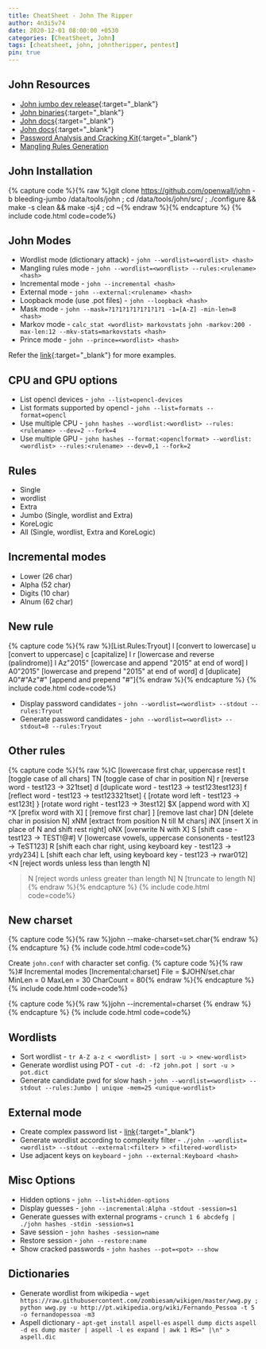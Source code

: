 ```yaml
---
title: CheatSheet - John The Ripper
author: 4n3i5v74
date: 2020-12-01 08:00:00 +0530
categories: [CheatSheet, John]
tags: [cheatsheet, john, johntheripper, pentest]
pin: true
---
```



## John Resources

- [John jumbo dev release](https://github.com/openwall/john-packages/releases/tag/jumbo-dev){:target="_blank"}
- [John binaries](https://download.openwall.net/pub/projects/john/contrib/){:target="_blank"}
- [John docs](https://nrupentheking.blogspot.com/search/label/Password%20Cracker){:target="_blank"}
- [John docs](https://reusablesec.blogspot.com/){:target="_blank"}
- [Password Analysis and Cracking Kit](https://thesprawl.org/projects/pack/){:target="_blank"}
- [Mangling Rules Generation](http://www.openwall.com/presentations/Passwords12-Mangling-Rules-Generation/)


## John Installation

{% capture code %}{% raw %}git clone https://github.com/openwall/john -b bleeding-jumbo /data/tools/john ; cd /data/tools/john/src/ ; ./configure && make -s clean && make -sj4 ; cd ~{% endraw %}{% endcapture %} {% include code.html code=code%}


## John Modes

- Wordlist mode (dictionary attack) - `john --wordlist=<wordlist> <hash>`
- Mangling rules mode - `john --wordlist=<wordlist> --rules:<rulename> <hash>`
- Incremental mode - `john --incremental <hash>`
- External mode - `john --external:<rulename> <hash>`
- Loopback mode (use .pot files) - `john --loopback <hash>`
- Mask mode - `john --mask=?1?1?1?1?1?1?1?1 -1=[A-Z] -min-len=8 <hash>`
- Markov mode - `calc_stat <wordlist> markovstats` `john -markov:200 -max-len:12 --mkv-stats=markovstats <hash>`
- Prince mode - `john --prince=<wordlist> <hash>`

Refer the [link](https://4n3i5v74.github.io/posts/tryhackme-john-the-ripper/){:target="_blank"} for more examples.


## CPU and GPU options

- List opencl devices - `john --list=opencl-devices`
- List formats supported by opencl - `john --list=formats --format=opencl`
- Use multiple CPU - `john hashes --wordlist:<wordlist> --rules:<rulename> --dev=2 --fork=4`
- Use multiple GPU - `john hashes --format:<openclformat> --wordlist:<wordlist> --rules:<rulename> --dev=0,1 --fork=2`


## Rules

- Single
- wordlist
- Extra
- Jumbo (Single, wordlist and Extra)
- KoreLogic
- All (Single, wordlist, Extra and KoreLogic)


## Incremental modes

- Lower (26 char)
- Alpha (52 char)
- Digits (10 char)
- Alnum (62 char)


## New rule

{% capture code %}{% raw %}[List.Rules:Tryout]
l                       [convert to lowercase]
u                       [convert to uppercase]
c                       [capitalize]
l r                     [lowercase and reverse (palindrome)]
l Az"2015"              [lowercase and append "2015" at end of word]
l A0"2015"              [lowercase and prepend "2015" at end of word]
d                       [duplicate]
A0"#"Az"#"              [append and prepend "#"]{% endraw %}{% endcapture %} {% include code.html code=code%}

- Display password candidates - `john --wordlist=<wordlist> --stdout --rules:Tryout`
- Generate password candidates - `john --wordlist=<wordlist> --stdout=8 --rules:Tryout`


## Other rules

{% capture code %}{% raw %}C     [lowercase first char, uppercase rest]
t     [toggle case of all chars]
TN    [toggle case of char in position N]
r     [reverse word - test123 -> 321tset]
d     [duplicate word - test123 -> test123test123]
f     [reflect word - test123 -> test123321tset]
{     [rotate word left - test123 -> est123t]
}     [rotate word right - test123 -> 3test12]
$X    [append word with X]
^X    [prefix word with X]
[     [remove first char]
]     [remove last char]
DN    [delete char in posision N]
xNM   [extract from position N till M chars]
iNX   [insert X in place of N and shift rest right]
oNX   [overwrite N with X]
S     [shift case - test123 -> TEST!@#]
V     [lowercase vowels, uppercase consonents - test123 -> TeST123]
R     [shift each char right, using keyboard key - test123 -> yrdy234]
L     [shift each char left, using keyboard key - test123 -> rwar012]
<N    [reject words unless less than length N]
>N    [reject words unless greater than length N]
N     [truncate to length N]{% endraw %}{% endcapture %} {% include code.html code=code%}


## New charset

{% capture code %}{% raw %}john --make-charset=set.char{% endraw %}{% endcapture %} {% include code.html code=code%}

Create `john.conf` with character set config.
{% capture code %}{% raw %}# Incremental modes
[Incremental:charset]
File = $JOHN/set.char
MinLen = 0
MaxLen = 30
CharCount = 80{% endraw %}{% endcapture %} {% include code.html code=code%}

{% capture code %}{% raw %}john --incremental=charset <hash>{% endraw %}{% endcapture %} {% include code.html code=code%}


## Wordlists

- Sort wordlist - `tr A-Z a-z < <wordlist> | sort -u > <new-wordlist>`
- Generate wordlist using POT - `cut -d: -f2 john.pot | sort -u > pot.dict`
- Generate candidate pwd for slow hash - `john --wordlist=<wordlist> --stdout --rules:Jumbo | unique -mem=25 <unique-wordlist>`


## External mode

- Create complex password list - [link](http://www.lanmaster53.com/2011/02/creating-complex-password-lists-with-john-the-ripper/){:target="_blank"}
- Generate wordlist according to complexity filter - `./john --wordlist=<wordlist> --stdout --external:<filter> > <filtered-wordlist>`
- Use adjacent keys on `keyboard` - `john --external:Keyboard <hash>`


## Misc Options

- Hidden options - `john --list=hidden-options`
- Display guesses - `john --incremental:Alpha -stdout -session=s1`
- Generate guesses with external programs - `crunch 1 6 abcdefg | ./john hashes -stdin -session=s1`
- Save session - `john hashes -session=name`
- Restore session - `john --restore:name`
- Show cracked passwords - `john hashes --pot=<pot> --show`


## Dictionaries

- Generate wordlist from wikipedia - `wget https://raw.githubusercontent.com/zombiesam/wikigen/master/wwg.py ; python wwg.py -u http://pt.wikipedia.org/wiki/Fernando_Pessoa -t 5 -o fernandopessoa -m3`
- Aspell dictionary - `apt-get install aspell-es` `aspell dump dicts` `aspell -d es dump master | aspell -l es expand | awk 1 RS=" |\n" > aspell.dic`

